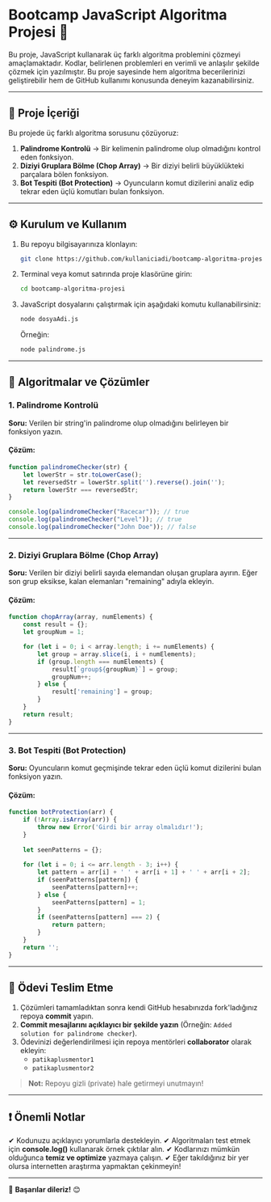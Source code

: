 # Bootcamp JavaScript Algoritma Projesi 🚀

Bu proje, JavaScript kullanarak üç farklı algoritma problemini çözmeyi amaçlamaktadır. 
Kodlar, belirlenen problemleri en verimli ve anlaşılır şekilde çözmek için yazılmıştır. 
Bu proje sayesinde hem algoritma becerilerinizi geliştirebilir hem de GitHub kullanımı konusunda deneyim kazanabilirsiniz.

---

## 📌 Proje İçeriği
Bu projede üç farklı algoritma sorusunu çözüyoruz:

1. **Palindrome Kontrolü** → Bir kelimenin palindrome olup olmadığını kontrol eden fonksiyon.
2. **Diziyi Gruplara Bölme (Chop Array)** → Bir diziyi belirli büyüklükteki parçalara bölen fonksiyon.
3. **Bot Tespiti (Bot Protection)** → Oyuncuların komut dizilerini analiz edip tekrar eden üçlü komutları bulan fonksiyon.

---

## ⚙️ Kurulum ve Kullanım
1. Bu repoyu bilgisayarınıza klonlayın:
   ```sh
   git clone https://github.com/kullaniciadi/bootcamp-algoritma-projesi.git
   ```
2. Terminal veya komut satırında proje klasörüne girin:
   ```sh
   cd bootcamp-algoritma-projesi
   ```
3. JavaScript dosyalarını çalıştırmak için aşağıdaki komutu kullanabilirsiniz:
   ```sh
   node dosyaAdi.js
   ```
   Örneğin:
   ```sh
   node palindrome.js
   ```

---

## 📜 Algoritmalar ve Çözümler

### **1. Palindrome Kontrolü**
**Soru:** Verilen bir string'in palindrome olup olmadığını belirleyen bir fonksiyon yazın.

#### **Çözüm:**
```javascript
function palindromeChecker(str) {
    let lowerStr = str.toLowerCase();
    let reversedStr = lowerStr.split('').reverse().join('');
    return lowerStr === reversedStr;
}

console.log(palindromeChecker("Racecar")); // true
console.log(palindromeChecker("Level")); // true
console.log(palindromeChecker("John Doe")); // false
```

---

### **2. Diziyi Gruplara Bölme (Chop Array)**
**Soru:** Verilen bir diziyi belirli sayıda elemandan oluşan gruplara ayırın. Eğer son grup eksikse, kalan elemanları "remaining" adıyla ekleyin.

#### **Çözüm:**
```javascript
function chopArray(array, numElements) {
    const result = {};
    let groupNum = 1;

    for (let i = 0; i < array.length; i += numElements) {
        let group = array.slice(i, i + numElements);
        if (group.length === numElements) {
            result[`group${groupNum}`] = group;
            groupNum++;
        } else {
            result['remaining'] = group;
        }
    }
    return result;
}
```

---

### **3. Bot Tespiti (Bot Protection)**
**Soru:** Oyuncuların komut geçmişinde tekrar eden üçlü komut dizilerini bulan fonksiyon yazın.

#### **Çözüm:**
```javascript
function botProtection(arr) {
    if (!Array.isArray(arr)) {
        throw new Error('Girdi bir array olmalıdır!');
    }
    
    let seenPatterns = {};
    
    for (let i = 0; i <= arr.length - 3; i++) {
        let pattern = arr[i] + ' ' + arr[i + 1] + ' ' + arr[i + 2];
        if (seenPatterns[pattern]) {
            seenPatterns[pattern]++;
        } else {
            seenPatterns[pattern] = 1;
        }
        if (seenPatterns[pattern] === 2) {
            return pattern;
        }
    }
    return '';
}
```

---

## 📩 Ödevi Teslim Etme
1. Çözümleri tamamladıktan sonra kendi GitHub hesabınızda fork'ladığınız repoya **commit** yapın.
2. **Commit mesajlarını açıklayıcı bir şekilde yazın** (Örneğin: `Added solution for palindrome checker`).
3. Ödevinizi değerlendirilmesi için repoya mentörleri **collaborator** olarak ekleyin:
   - `patikaplusmentor1`
   - `patikaplusmentor2`

> **Not:** Repoyu gizli (private) hale getirmeyi unutmayın!

---

## ❗ Önemli Notlar
✔ Kodunuzu açıklayıcı yorumlarla destekleyin.
✔ Algoritmaları test etmek için **console.log()** kullanarak örnek çıktılar alın.
✔ Kodlarınızı mümkün olduğunca **temiz ve optimize** yazmaya çalışın.
✔ Eğer takıldığınız bir yer olursa internetten araştırma yapmaktan çekinmeyin!

---

🚀 **Başarılar dileriz!** 😊
